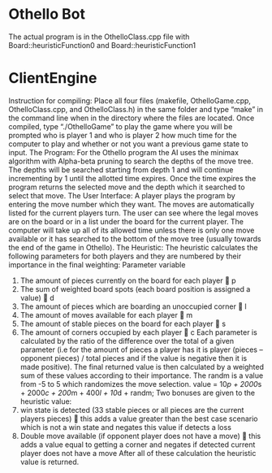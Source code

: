# Othello Bot

The actual program is in the OthelloClass.cpp file with Board::heuristicFunction0 and Board::heuristicFunction1

# ClientEngine
Instruction for compiling:
	Place all four files (makefile, OthelloGame.cpp, OthelloClass.cpp, and OthelloClass.h) in the same folder and type “make” in the command line when in the directory where the files are located. Once compiled, type “./OthelloGame” to play the game where you will be prompted who is player 1 and who is player 2 how much time for the computer to play and whether or not you want a previous game state to input.
The Program:
For the Othello program the AI uses the minimax algorithm with Alpha-beta pruning to search the depths of the move tree. The depths will be searched starting from depth 1 and will continue incrementing by 1 until the allotted time expires. Once the time expires the program returns the selected move and the depth which it searched to select that move.
The User Interface:
	A player plays the program by entering the move number which they want. The moves are automatically listed for the current players turn. The user can see where the legal moves are on the board or in a list under the board for the current player. The computer will take up all of its allowed time unless there is only one move available or it has searched to the bottom of the move tree (usually towards the end of the game in Othello).
The Heuristic:
	The heuristic calculates the following parameters for both players and they are numbered by their importance in the final weighting:
				Parameter						          variable
1.	The amount of pieces currently on the board for each player				p
2.	The sum of weighted board spots (each board position is assigned a value)	 	d
3.	The amount of pieces which are boarding an unoccupied corner			l
4.	The amount of moves available for each player					m
5.	The amount of stable pieces on the board for each player			 	s
6.	The amount of corners occupied by each player				 	c
Each parameter is calculated by the ratio of the difference over the total of a given parameter (i.e for the amount of pieces a player has it is player (pieces – opponent pieces) / total pieces and if the value is negative then it is made positive). The final returned value is then calculated by a weighted sum of these values according to their importance. The randm is a value from -5 to 5 which randomizes the move selection.
value = 10*p + 2000*s + 2000*c + 200*m + 400*l + 10*d + randm;
Two bonuses are given to the heuristic value:
1.	win state is detected (33 stable pieces or all pieces are the current players pieces)  this adds a value greater than the best case scenario which is not a win state and negates this value if detects a loss
2.	Double move available (if opponent player does not have a move)  this adds a value equal to getting a corner and negates if detected current player does not have a move
After all of these calculation the heuristic value is returned.
